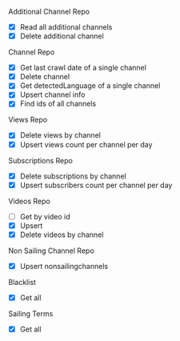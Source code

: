 Additional Channel Repo

- [x] Read all additional channels
- [x] Delete additional channel

Channel Repo

- [x] Get last crawl date of a single channel
- [x] Delete channel
- [x] Get detectedLanguage of a single channel
- [x] Upsert channel info
- [x] Find ids of all channels

Views Repo

- [x] Delete views by channel
- [x] Upsert views count per channel per day

Subscriptions Repo

- [x] Delete subscriptions by channel
- [x] Upsert subscribers count per channel per day

Videos Repo

- [ ] Get by video id
- [x] Upsert
- [x] Delete videos by channel

Non Sailing Channel Repo

- [x] Upsert nonsailingchannels

Blacklist

- [x] Get all

Sailing Terms

- [x] Get all
